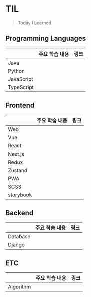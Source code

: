 # TIL

> Today I Learned

## Programming Languages

|            | 주요 학습 내용 | 링크 |
| ---------- | -------------- | ---- |
| Java       |                |      |
| Python     |                |      |
| JavaScript |                |      |
| TypeScript |                |      |

## Frontend

|           | 주요 학습 내용 | 링크 |
| --------- | -------------- | ---- |
| Web       |                |      |
| Vue       |                |      |
| React     |                |      |
| Next.js   |                |      |
| Redux     |                |      |
| Zustand   |                |      |
| PWA       |                |      |
| SCSS      |                |      |
| storybook |                |      |

## Backend

|          | 주요 학습 내용 | 링크 |
| -------- | -------------- | ---- |
| Database |                |      |
| Django   |                |      |

## ETC

|           | 주요 학습 내용 | 링크 |
| --------- | -------------- | ---- |
| Algorithm |                |      |
